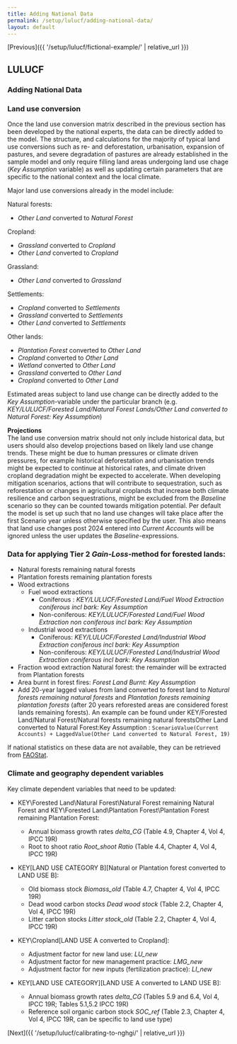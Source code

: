 ```yaml
---
title: Adding National Data
permalink: /setup/lulucf/adding-national-data/
layout: default
---
```

[Previous]({{ '/setup/lulucf/fictional-example/' | relative_url }})

## LULUCF
### Adding National Data 


### Land use conversion 
Once the land use conversion matrix described in the previous section has been developed by the national experts, the data can be directly added to the model. The structure, and calculations for the majority of typical land use conversions such as re- and deforestation, urbanisation, expansion of pastures, and severe degradation of pastures are already established in the sample 
model and only require filling land areas undergoing land use chage (_Key Assumption_ variable) as well as updating certain parameters that are specific to the national context and the local climate.

Major land use conversions already in the model include:

Natural forests:  
- _Other Land_ converted to _Natural Forest_  

Cropland:  
- _Grassland_ converted to _Cropland_  
- _Other Land_ converted to _Cropland_  

Grassland:
- _Other Land_ converted to _Grassland_  

Settlements:  
- _Cropland_ converted to _Settlements_  
- _Grassland_ converted to _Settlements_  
- _Other Land_ converted to _Settlements_  

Other lands:  
- _Plantation Forest_ converted to _Other Land_  
- _Cropland_ converted to _Other Land_  
- _Wetland_ converted to _Other Land_  
- _Grassland_ converted to _Other Land_  
- _Cropland_ converted to _Other Land_

Estimated areas subject to land use change can be directly added to the _Key Assumption_-variable under the particular branch (e.g. _KEY/LULUCF/Forested Land/Natural Forest Lands/Other Land converted to Natural Forest: Key Assumption_)

**Projections**  
The land use conversion matrix should not only include historical data, but users should also develop projections based on likely land use change trends. These might be due to human pressures or climate driven pressures, for example historical deforestation and urbanisation trends might be expected to continue at historical rates, and climate driven cropland degradation might be expected to accelerate. When developing mitigation scenarios, actions that will contribute to sequestration, such as reforestation or changes in agricultural croplands that increase both climate resilience and carbon sequestrations, might be excluded from the _Baseline_ scenario so they can be counted towards mitigation potential.
Per default the model is set up such that no land use changes will take place after the first Scenario year unless otherwise specified by the user. This also means that land use changes post 2024 entered into _Current Accounts_ will be ignored unless the user updates the _Baseline_-expressions.

### Data for applying Tier 2 _Gain-Loss_-method for forested lands:
- Natural forests remaining natural forests
- Plantation forests remaining plantation forests
- Wood extractions
  - Fuel wood extractions
    - Coniferous : _KEY/LULUCF/Forested Land/Fuel Wood Extraction coniferous incl bark: Key Assumption_
    - Non-coniferous: _KEY/LULUCF/Forested Land/Fuel Wood Extraction non coniferous incl bark: Key Assumption_
  - Industrial wood extractions
    - Coniferous: _KEY/LULUCF/Forested Land/Industrial Wood Extraction coniferous incl bark: Key Assumption_
    - Non-coniferous: _KEY/LULUCF/Forested Land/Industrial Wood Extraction coniferous incl bark: Key Assumption_
- Fraction wood extraction Natural forest: the remainder will be extracted from Plantation forests
- Area burnt in forest fires: _Forest Land Burnt: Key Assumption_
- Add 20-year lagged values from land converted to forest land to _Natural forests remaining natural forests_ and _Plantation forests remaining plantation forests_ (after 20 years reforested areas are considered forest lands remaining forests). An example can be found under KEY/Forested Land/Natural Forest/Natural forests remaining natural forestsOther Land converted to Natural Forest:Key Assumption : `ScenarioValue(Current Accounts) + LaggedValue(Other Land converted to Natural Forest, 19)`
 
If national statistics on these data are not available, they can be retrieved from [FAOStat](https://www.fao.org/faostat/en/#data).

### Climate and geography dependent variables 
Key climate dependent variables that need to be updated:  
- KEY\Forested Land\Natural Forest\Natural Forest remaining Natural Forest and KEY\Forested Land\Plantation Forest\Plantation Forest remaining Plantation Forest:
  - Annual biomass growth rates _delta_CG_ (Table 4.9, Chapter 4, Vol 4, IPCC 19R)
  - Root to shoot ratio _Root_shoot Ratio_ (Table 4.4, Chapter 4, Vol 4, IPCC 19R)

- KEY\[LAND USE CATEGORY B]\[Natural or Plantation forest converted to LAND USE B]:
  - Old biomass stock _Biomass_old_ (Table 4.7, Chapter 4, Vol 4, IPCC 19R)
  - Dead wood carbon stocks _Dead wood stock_ (Table 2.2, Chapter 4, Vol 4, IPCC 19R)
  - Litter carbon stocks _Litter stock_old_ (Table 2.2, Chapter 4, Vol 4, IPCC 19R)

- KEY\Cropland\[LAND USE A converted to Cropland]:
  - Adjustment factor for new land use: _LU_new_
  - Adjustment factor for new management practice: _LMG_new_
  - Adjustment factor for new inputs (fertilization practice): _LI_new_
 
- KEY\[LAND USE CATEGORY]\[LAND USE A converted to LAND USE B]:
  - Annual biomass growth rates _delta_CG_ (Tables 5.9 and 6.4, Vol 4, IPCC 19R; Tables 5.1,5.2 IPCC 19R)
  - Reference soil organic carbon stock _SOC_ref_ (Table 2.3, Chapter 4, Vol 4, IPCC 19R, can be specific to land use type)


[Next]({{ '/setup/lulucf/calibrating-to-nghgi/' | relative_url }})
